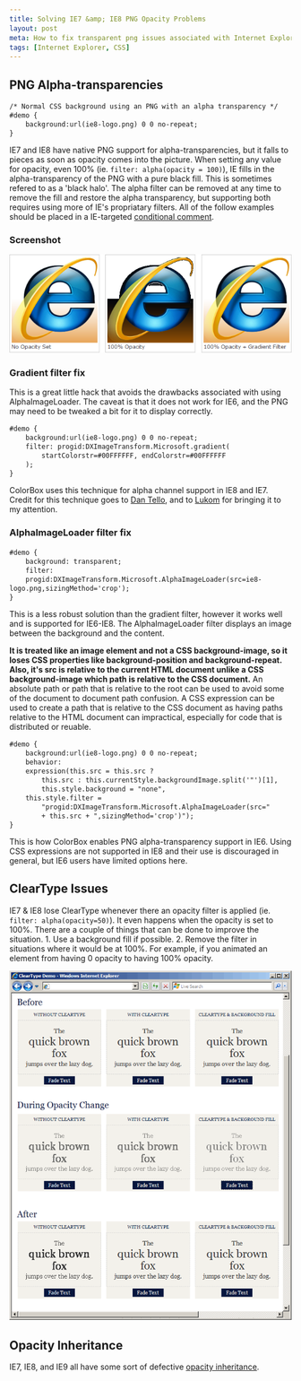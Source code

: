 ```yaml
---
title: Solving IE7 &amp; IE8 PNG Opacity Problems
layout: post
meta: How to fix transparent png issues associated with Internet Explorer's alpha filter.
tags: [Internet Explorer, CSS]
---
```


## PNG Alpha-transparencies

	/* Normal CSS background using an PNG with an alpha transparency */
	#demo {
		background:url(ie8-logo.png) 0 0 no-repeat;
	}

IE7 and IE8 have native PNG support for alpha-transparencies, but it falls to pieces as soon as opacity comes into the picture.  When setting any value for opacity, even 100% (ie. `filter: alpha(opacity = 100)`), IE fills in the alpha-transparency of the PNG with a pure black fill.  This is sometimes refered to as a 'black halo'.  The alpha filter can be removed at any time to remove the fill and restore the alpha transparency, but supporting both requires using more of IE's propriatary filters.  All of the follow examples should be placed in a IE-targeted [conditional comment](http://www.quirksmode.org/css/condcom.html).

### Screenshot

![](/img/alpha-demo.png)

### Gradient filter fix

This is a great little hack that avoids the drawbacks associated with using AlphaImageLoader.  The caveat is that it does not work for IE6, and the PNG may need to be tweaked a bit for it to display correctly.

	#demo {
		background:url(ie8-logo.png) 0 0 no-repeat;
		filter: progid:DXImageTransform.Microsoft.gradient(
			startColorstr=#00FFFFFF, endColorstr=#00FFFFFF
		);
	}


ColorBox uses this technique for alpha channel support in IE8 and IE7.  Credit for this technique goes to [Dan Tello](http://www.sitepoint.com/forums/javascript-15/jquery-fadein-fadeout-transparent-png-ie7-chrome-590295.html), and to [Lukom](https://github.com/Lukom) for bringing it to my attention.

### AlphaImageLoader filter fix

	#demo {
		background: transparent;
		filter:
		progid:DXImageTransform.Microsoft.AlphaImageLoader(src=ie8-logo.png,sizingMethod='crop');
	}

This is a less robust solution than the gradient filter, however it works well and is supported for IE6-IE8.  The AlphaImageLoader filter displays an image between the background and the content.

**It is treated like an image element and not a CSS background-image, so it loses CSS properties like background-position and background-repeat.  Also, it's src is relative to the current HTML document unlike a CSS background-image which path is relative to the CSS document.**  An absolute path or path that is relative to the root can be used to avoid some of the document to document path confusion.  A CSS expression can be used to create a path that is relative to the CSS document as having paths relative to the HTML document can impractical, especially for code that is distributed or reuable.

	#demo {
		background:url(ie8-logo.png) 0 0 no-repeat;
		behavior:
		expression(this.src = this.src ?
			this.src : this.currentStyle.backgroundImage.split('"')[1],
			this.style.background = "none",
		this.style.filter =
			"progid:DXImageTransform.Microsoft.AlphaImageLoader(src="
			+ this.src + ",sizingMethod='crop')");
	}

This is how ColorBox enables PNG alpha-transparency support in IE6.  Using CSS expressions are not supported in IE8 and their use is discouraged in general, but IE6 users have limited options here.

## ClearType Issues

IE7 & IE8 lose ClearType whenever there an opacity filter is applied (ie. `filter: alpha(opacity=50)`).  It even happens when the opacity is set to 100%.  There are a couple of things that can be done to improve the situation. 1. Use a background fill if possible.  2. Remove the filter in situations where it would be at 100%.  For example, if you animated an element from having 0 opacity to having 100% opacity.

![](/img/cleartype.png)

## Opacity Inheritance

IE7, IE8, and IE9 all have some sort of defective [opacity inheritance](/notes/ie-opacity-inheritance).